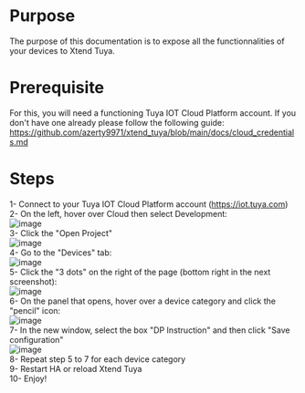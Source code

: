 # Purpose
The purpose of this documentation is to expose all the functionnalities of your devices to Xtend Tuya.

# Prerequisite
For this, you will need a functioning Tuya IOT Cloud Platform account. If you don't have one already please follow the following guide:
https://github.com/azerty9971/xtend_tuya/blob/main/docs/cloud_credentials.md

# Steps
1- Connect to your Tuya IOT Cloud Platform account (https://iot.tuya.com)<br/>
2- On the left, hover over Cloud then select Development:<br/>
![image](https://github.com/user-attachments/assets/daab8f84-20d6-4acc-8809-feec9c63113a)<br/>
3- Click the "Open Project"<br/>
![image](https://github.com/user-attachments/assets/9244657e-a1aa-4bd2-8fe2-e5b0c12a1eaf)<br/>
4- Go to the "Devices" tab:<br/>
![image](https://github.com/user-attachments/assets/270330ee-5575-4afc-8b06-a4c34c7129af)<br/>
5- Click the "3 dots" on the right of the page (bottom right in the next screenshot):<br/>
![image](https://github.com/user-attachments/assets/3adf6731-b4e2-4971-850f-380ab9bf656c)<br/>
6- On the panel that opens, hover over a device category and click the "pencil" icon:<br/>
![image](https://github.com/user-attachments/assets/04d723ad-8fb1-4c71-8999-e800ed2c756d)<br/>
7- In the new window, select the box "DP Instruction" and then click "Save configuration"<br/>
![image](https://github.com/user-attachments/assets/b8571a23-cecc-4561-9b90-e85dc76571b1)<br/>
8- Repeat step 5 to 7 for each device category<br/>
9- Restart HA or reload Xtend Tuya<br/>
10- Enjoy!
